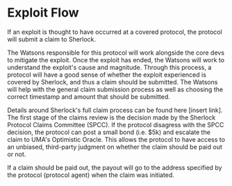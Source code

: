 # Exploit Flow

If an exploit is thought to have occurred at a covered protocol, the protocol will submit a claim to Sherlock.&#x20;

The Watsons responsible for this protocol will work alongside the core devs to mitigate the exploit. Once the exploit has ended, the Watsons will work to understand the exploit's cause and magnitude. Through this process, a protocol will have a good sense of whether the exploit experienced is covered by Sherlock, and thus a claim should be submitted. The Watsons will help with the general claim submission process as well as choosing the correct timestamp and amount that should be submitted.&#x20;

Details around Sherlock's full claim process can be found here \[insert link]. The first stage of the claims review is the decision made by the Sherlock Protocol Claims Committee (SPCC). If the protocol disagress with the SPCC decision, the protocol can post a small bond (i.e. $5k) and escalate the claim to UMA's Optimistic Oracle. This allows the protocol to have access to an unbiased, third-party judgment on whether the claim should be paid out or not.&#x20;

If a claim should be paid out, the payout will go to the address specified by the protocol (protocol agent) when the claim was initiated.&#x20;

